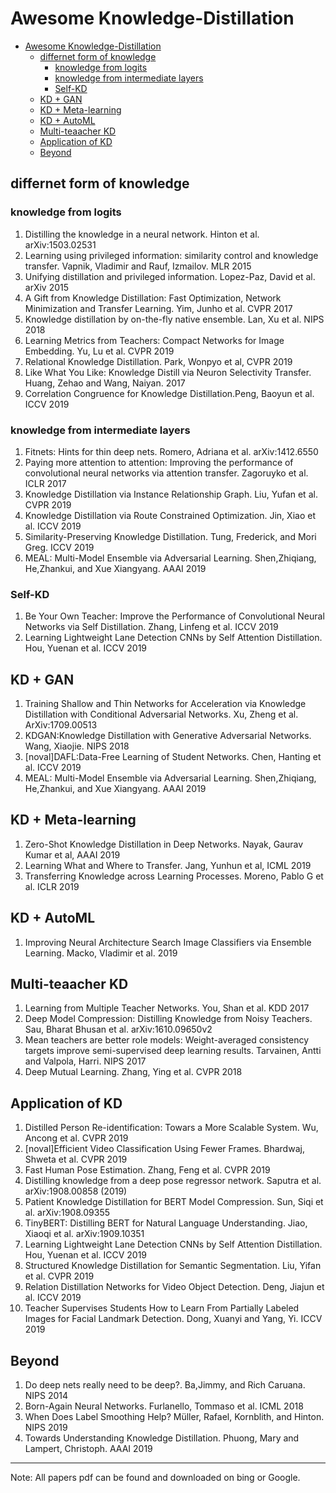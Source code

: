 # Awesome Knowledge-Distillation

- [Awesome Knowledge-Distillation](#awesome-knowledge-distillation)
  - [differnet form of knowledge](#differnet-form-of-knowledge)
    - [knowledge from logits](#knowledge-from-logits)
    - [knowledge from intermediate layers](#knowledge-from-intermediate-layers)
    - [Self-KD](#self-kd)
  - [KD + GAN](#kd--gan)
  - [KD + Meta-learning](#kd--meta-learning)
  - [KD + AutoML](#kd--automl)
  - [Multi-teaacher KD](#multi-teaacher-kd)
  - [Application of KD](#application-of-kd)
  - [Beyond](#beyond)

## differnet form of knowledge

### knowledge from logits

1. Distilling the knowledge in a neural network. Hinton et al. arXiv:1503.02531
2. Learning using privileged information: similarity control and knowledge transfer. Vapnik, Vladimir and Rauf, Izmailov. MLR 2015 
3. Unifying distillation and privileged information. Lopez-Paz, David et al. arXiv 2015
4. A Gift from Knowledge Distillation: Fast Optimization, Network Minimization and Transfer Learning. Yim, Junho et al. CVPR 2017
5. Knowledge distillation by on-the-fly native ensemble. Lan, Xu et al. NIPS 2018
6. Learning Metrics from Teachers: Compact Networks for Image Embedding. Yu, Lu et al. CVPR 2019
7. Relational Knowledge Distillation.  Park, Wonpyo et al, CVPR 2019
8. Like What You Like: Knowledge Distill via Neuron Selectivity Transfer. Huang, Zehao and Wang, Naiyan. 2017
9. Correlation Congruence for Knowledge Distillation.Peng, Baoyun et al. ICCV 2019

### knowledge from intermediate layers

1. Fitnets: Hints for thin deep nets. Romero, Adriana et al. arXiv:1412.6550
2. Paying more attention to attention: Improving the performance of convolutional neural networks via attention transfer. Zagoruyko et al. ICLR 2017
3. Knowledge Distillation via Instance Relationship Graph. Liu, Yufan et al. CVPR 2019 
4. Knowledge Distillation via Route Constrained Optimization. Jin, Xiao et al. ICCV 2019
5. Similarity-Preserving Knowledge Distillation. Tung, Frederick, and Mori Greg. ICCV 2019
6. MEAL: Multi-Model Ensemble via Adversarial Learning. Shen,Zhiqiang, He,Zhankui, and Xue Xiangyang. AAAI 2019

### Self-KD

1. Be Your Own Teacher: Improve the Performance of Convolutional Neural Networks via Self Distillation. Zhang, Linfeng et al. ICCV 2019
2. Learning Lightweight Lane Detection CNNs by Self Attention Distillation. Hou, Yuenan et al. ICCV 2019

## KD + GAN

1. Training Shallow and Thin Networks for Acceleration via Knowledge Distillation with Conditional Adversarial Networks. Xu, Zheng et al. ArXiv:1709.00513
2. KDGAN:Knowledge Distillation with Generative Adversarial Networks. Wang, Xiaojie. NIPS 2018
3. [noval]DAFL:Data-Free Learning of Student Networks. Chen, Hanting et al. ICCV 2019
4. MEAL: Multi-Model Ensemble via Adversarial Learning. Shen,Zhiqiang, He,Zhankui, and Xue Xiangyang. AAAI 2019

## KD + Meta-learning

1. Zero-Shot Knowledge Distillation in Deep Networks. Nayak, Gaurav Kumar et al, AAAI 2019
2. Learning What and Where to Transfer. Jang, Yunhun et al, ICML 2019
3. Transferring Knowledge across Learning Processes. Moreno, Pablo G et al. ICLR 2019

## KD + AutoML

1. Improving Neural Architecture Search Image Classifiers via Ensemble Learning. Macko, Vladimir et al. 2019

## Multi-teaacher KD 

1. Learning from Multiple Teacher Networks. You, Shan et al. KDD 2017
2. Deep Model Compression: Distilling Knowledge from Noisy Teachers.  Sau, Bharat Bhusan et al. arXiv:1610.09650v2 
3. Mean teachers are better role models: Weight-averaged consistency targets improve semi-supervised deep learning results. Tarvainen, Antti and Valpola, Harri. NIPS 2017
4. Deep Mutual Learning. Zhang, Ying et al. CVPR 2018

## Application of KD

1. Distilled Person Re-identification: Towars a More Scalable System. Wu, Ancong et al. CVPR 2019
2. [noval]Efficient Video Classification Using Fewer Frames. Bhardwaj, Shweta et al. CVPR 2019
3. Fast Human Pose Estimation. Zhang, Feng et al. CVPR 2019
4. Distilling knowledge from a deep pose regressor network. Saputra et al. arXiv:1908.00858 (2019)
5. Patient Knowledge Distillation for BERT Model Compression. Sun, Siqi et al. arXiv:1908.09355
6. TinyBERT: Distilling BERT for Natural Language Understanding. Jiao, Xiaoqi et al. arXiv:1909.10351
7. Learning Lightweight Lane Detection CNNs by Self Attention Distillation. Hou, Yuenan et al. ICCV 2019
8. Structured Knowledge Distillation for Semantic Segmentation. Liu, Yifan et al. CVPR 2019
9. Relation Distillation Networks for Video Object Detection. Deng, Jiajun et al. ICCV 2019
10. Teacher Supervises Students How to Learn From Partially Labeled Images for Facial Landmark Detection. Dong, Xuanyi and Yang, Yi. ICCV 2019

## Beyond

1. Do deep nets really need to be deep?. Ba,Jimmy, and Rich Caruana. NIPS 2014
2. Born-Again Neural Networks. Furlanello, Tommaso et al. ICML 2018
3. When Does Label Smoothing Help? Müller, Rafael, Kornblith, and Hinton. NIPS 2019
4. Towards Understanding Knowledge Distillation. Phuong, Mary and Lampert, Christoph. AAAI 2019

---
Note: All papers pdf can be found and downloaded on bing or Google.
